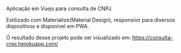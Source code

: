 Aplicação em Vuejs para consulta de CNPJ.

Estilizado com Materialize(Material Design), responsivo para diversos dispositivos e disponível em PWA.

O resultado desse projeto pode ser visualizado em: https://consulta-cnpj.herokuapp.com/